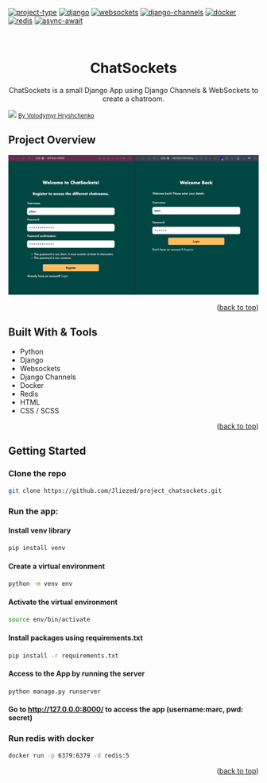 <div id="top"></div>

<!-- PROJECT SHIELDS -->
<!--
*** I'm using markdown "reference style" links for readability.
*** Reference links are enclosed in brackets [ ] instead of parentheses ( ).
*** See the bottom of this document for the declaration of the reference variables
*** for contributors-url, forks-url, etc. This is an optional, concise syntax you may use.
*** https://www.markdownguide.org/basic-syntax/#reference-style-links
-->
[![project-type][project-type-shield]][project-type-url]
[![django][django-shield]][django-url]
[![websockets][websockets-shield]][websockets-url]
[![django-channels][django-channels-shield]][django-channels-url]
[![docker][docker-shield]][docker-url]
[![redis][redis-shield]][redis-url]
[![async-await][async-await-shield]][async-await-url]





<!-- PROJECT LOGO -->
<br />
<div align="center">

<h1 align="center"> ChatSockets </h1>

  <p align="center">
   ChatSockets is a small Django App using Django Channels & WebSockets to create a chatroom.
    <br />
</p>
</div>

<img src="https://images.unsplash.com/photo-1577563908411-5077b6dc7624?ixlib=rb-4.0.3&ixid=MnwxMjA3fDB8MHxwaG90by1wYWdlfHx8fGVufDB8fHx8&auto=format&fit=crop&w=1770&q=80">
<a href="https://images.unsplash.com/photo-1577563908411-5077b6dc7624?ixlib=rb-4.0.3&ixid=MnwxMjA3fDB8MHxwaG90by1wYWdlfHx8fGVufDB8fHx8&auto=format&fit=crop&w=1770&q=80"><small>By Volodymyr Hryshchenko</small></a>




<!-- ABOUT THE PROJECT -->
## Project Overview
![Overview](static/readme/chatsockets.gif)


<p align="right">(<a href="#top">back to top</a>)</p>



## Built With & Tools

* Python 
* Django
* Websockets
* Django Channels
* Docker
* Redis
* HTML
* CSS / SCSS

<p align="right">(<a href="#top">back to top</a>)</p>



<!-- GETTING STARTED -->
## Getting Started

### Clone the repo

   ```sh
   git clone https://github.com/Jliezed/project_chatsockets.git
   ```

### Run the app:
#### Install venv library
   ```sh
   pip install venv
   ```
#### Create a virtual environment
   ```sh
   python -m venv env
   ```
#### Activate the virtual environment
   ```sh
   source env/bin/activate
   ```
#### Install packages using requirements.txt
   ```sh
   pip install -r requirements.txt
   ```
      
#### Access to the App by running the server
   ```sh
   python manage.py runserver
   ```
#### Go to http://127.0.0.0:8000/ to access the app (username:marc, pwd: secret)

### Run redis with docker
   ```sh
   docker run -p 6379:6379 -d redis:5
   ```

<p align="right">(<a href="#top">back to top</a>)</p>



<!-- MARKDOWN LINKS & IMAGES -->
<!-- https://www.markdownguide.org/basic-syntax/#reference-style-links -->
[project-type-shield]: https://img.shields.io/badge/TYPE-SIDE%20PROJECT-blueviolet?style=for-the-badge
[project-type-url]: https://github.com/Jliezed/project_chatsockets

[django-shield]: https://img.shields.io/badge/DJANGO-blue?style=for-the-badge
[django-url]: https://www.djangoproject.com/

[django-channels-shield]: https://img.shields.io/badge/-DJANGO%20CHANNELS-blue?style=for-the-badge
[django-channels-url]: https://channels.readthedocs.io/en/stable/

[websockets-shield]: https://img.shields.io/badge/-WEBSOCKETS-blue?style=for-the-badge
[websockets-url]: https://en.wikipedia.org/wiki/WebSocket

[docker-shield]: https://img.shields.io/badge/-DOCKER-blue?style=for-the-badge
[docker-url]: https://www.docker.com/

[redis-shield]: https://img.shields.io/badge/-REDIS-blue?style=for-the-badge
[redis-url]: https://redis.io/

[async-await-shield]: https://img.shields.io/badge/-ASYNC%20AWAIT-blue?style=for-the-badge
[async-await-url]: https://docs.python.org/3/library/asyncio-task.html

